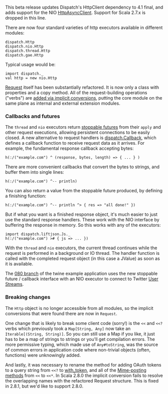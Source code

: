This beta release updates Dispatch's HttpClient dependency to 4.1
final, and adds support for the NIO [HttpAsyncClient][async]. Support
for Scala 2.7.x is dropped in this line.

[async]: http://hc.apache.org/httpcomponents-asyncclient-dev/index.html

There are now four standard varieties of http executors available in
different modules:

    dispatch.Http
    dispatch.nio.Http
    dispatch.thread.Http
    dispatch.gae.Http

Typical usage would be:

    import dispatch._
    val http = new nio.Http

[Request][Request] itself has been substantially refactored. It is now only a
class with properties and a copy method. All of the request-building
operations ("verbs") are [added via implicit conversions][requests],
putting the core module on the same plane as internal and external
extension modules.

[Request]: http://sourced.implicit.ly/net.databinder/dispatch-core/0.8.0.Beta3/dispatch/requests.scala.html#9128
[requests]: http://sourced.implicit.ly/net.databinder/dispatch-core/0.8.0.Beta3/dispatch/requests.scala.html#9131

### Callbacks and futures

The `thread` and `nio` executors return [stoppable futures][stoppable]
from their `apply` and other request executions, allowing persistent
connections to be easily closed. A new alternative to request handlers
is [dispatch.Callback][callback], which defines a callback function to
receive request data as it arrives. For example, the fundamental
response callback accepting bytes:

[stoppable]: http://sourced.implicit.ly/net.databinder/dispatch-futures/0.8.0.Beta3/Futures.scala.html#9092
[callback]: http://sourced.implicit.ly/net.databinder/dispatch-core/0.8.0.Beta3/dispatch/callbacks.scala.html

    h(:/("example.com") ^ (response, bytes, length) => { ... } )

There are more convenient callbacks that convert the bytes to strings,
and buffer them into single lines:

    h(:/("example.com") ^-- println)

You can also return a value from the stoppable future produced, by
defining a finishing function:

    h(:/("example.com") ^-- println ^> { res => "all done!" })

But if what you want is a finished response object, it's much easier
to just use the standard response handlers. These work with the NIO
interface by buffering the response in memory. So this works with any
of the executors:

    import dispatch.liftjson.Js._
    h(:/("example.com") ># { js => ... })

With the `thread` and `nio` executors, the current thread continues
while the request is performed in a background or IO thread. The
handler function is called with the completed request object (in this
case a JValue) as soon as it is available.

The [080 branch][twine] of the twine example application uses the new
stoppable future / callback interface with an NIO executor to connect
to Twitter [User Streams](http://dev.twitter.com/pages/user_streams).

[twine]: https://github.com/n8han/dispatch-twine/blob/080/src/main/scala/twine/Twine.scala#L68

### Breaking changes

The `Http` object is no longer accessible from all modules, so the
implicit conversions that were found there are now in `Request`.

One change that is likely to break some client code (sorry!) is
the `<<` and `<<?` verbs which previously took a `Map[String, Any]`
now take an `Iterable[(String, String)]`. So you can still use a Map
if you like, it just has to be a map of strings to strings or you'll
get compilation errors. The more permissive typing, which made use of
`Any#toString`, was the source of common errors in application code
where non-trivial objects (often, functions) were unknowingly added.

And lastly, it was necessary to rename the method for adding OAuth
tokens to a query string from `<<?` to [with_token][with_token], and
all of the [Mime-posting methods][mime] from `<<` to `<<*`. In Scala
2.8.0 the implicit conversion fails to resolve the overlapping names
with the refactored Request structure. This is fixed in 2.8.1, but
we'd like to support 2.8.0.

[with_token]: http://sourced.implicit.ly/net.databinder/dispatch-oauth/0.8.0.Beta3/dispatch/OAuth.scala.html#21179
[mime]: http://sourced.implicit.ly/net.databinder/dispatch-mime/0.8.0.Beta3/dispatch/Mime.scala.html#9592
